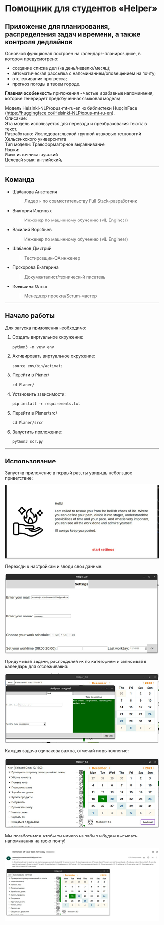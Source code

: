 # Помощник для студентов «Helper»

Приложение для планирования, распределения задач и времени, а также контроля дедлайнов
---
Основной функционал построен на календаре-планировщике, в котором предусмотрено:
- создание списка дел (на день/неделю/месяц);
- автоматическая рассылка с напоминанием/оповещением на почту;
- отслеживание прогресса;
- прогноз погоды в твоем городе.

**Главная особенность** приложения - частые и забавные напоминания, которые генерирует предобученная языковая модель\

Модель Helsinki-NLP/opus-mt-ru-en из библиотеки HugginFace (https://huggingface.co/Helsinki-NLP/opus-mt-ru-en).\
Описание:\
Эта модель используется для перевода и преобразования текста в текст.\
Разработано: Исследовательской группой языковых технологий Хельсинкского университета\
Тип модели: Трансформаторное выравнивание\
Языки:\
Язык источника: русский\
Целевой язык: английский\


---
## Команда

 * Шабанова Анастасия
   
   >Лидер и по совместительству Full Stack-разработчик
 * Виктория Ильиных
   
   >Инженер по машинному обучению (ML Engineer)
 * Василий Воробьев
   
   >Инженер по машинному обучению (ML Engineer)
 * Шабанов Дмитрий
   
   >Тестировщик-QA инженер
 * Прохорова Екатерина
   
   >Документалист/технический писатель
 * Коньшина Ольга
   
   >Менеджер проекта/Scrum-мастер
---
## Начало работы

  Для запуска приложения необходимо:

1. Создать виртуальное окружение:

    `python3 -m venv env`

2. Активировать виртуальное окружение:

    `source env/bin/activate`

3. Перейти в Planer/
   
    `cd Planer/`

4. Установить зависимости:

    `pip install -r requirements.txt`
   
5. Перейти в Planer/src/
 
   `cd Planer/src/`
   
8. Запустить приложение:

    `python3 scr.py`

---
## Использование

Запустив приложение в первый раз, ты увидишь небольшое приветствие:

![Стартовое окно](https://github.com/SonicX-svg/Planer/blob/main/sreenshots/Start_screen.jpg)

Переходи к настройкам и вводи свои данные:

![Настройки](https://github.com/SonicX-svg/Planer/blob/main/sreenshots/Settings_screen.jpg)

Придумывай задачи, распределяй их по категориям и записывай в календарь для отслеживания:

![Заведение задачки](https://github.com/SonicX-svg/Planer/blob/main/sreenshots/Add_task_screen.jpg)

Каждая задача одинакова важна, отмечай их выполнение:

![Задачи на день](https://github.com/SonicX-svg/Planer/blob/main/sreenshots/Tasks_screen.jpg)

Мы позаботимся, чтобы ты ничего не забыл и будем высылать напоминания на твою почту!

![Напоминание](https://github.com/SonicX-svg/Planer/blob/main/sreenshots/Reminder_screen.jpg)

